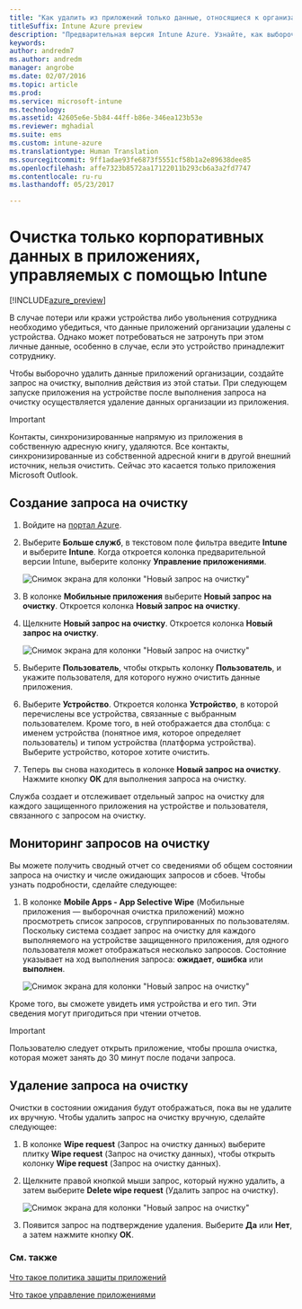 ```yaml
---
title: "Как удалить из приложений только данные, относящиеся к организации"
titleSuffix: Intune Azure preview
description: "Предварительная версия Intune Azure. Узнайте, как выборочно очищать приложения с помощью Microsoft Intune."
keywords: 
author: andredm7
ms.author: andredm
manager: angrobe
ms.date: 02/07/2016
ms.topic: article
ms.prod: 
ms.service: microsoft-intune
ms.technology: 
ms.assetid: 42605e6e-5b84-44ff-b86e-346ea123b53e
ms.reviewer: mghadial
ms.suite: ems
ms.custom: intune-azure
ms.translationtype: Human Translation
ms.sourcegitcommit: 9ff1adae93fe6873f5551cf58b1a2e89638dee85
ms.openlocfilehash: affe7323b8572aa17122011b293cb6a3a2fd7747
ms.contentlocale: ru-ru
ms.lasthandoff: 05/23/2017

---
```


# <a name="how-to-wipe-only-corporate-data-from-intune-managed-apps"></a>Очистка только корпоративных данных в приложениях, управляемых с помощью Intune

[!INCLUDE[azure_preview](./includes/azure_preview.md)]

В случае потери или кражи устройства либо увольнения сотрудника необходимо убедиться, что данные приложений организации удалены с устройства. Однако может потребоваться не затронуть при этом личные данные, особенно в случае, если это устройство принадлежит сотруднику.

Чтобы выборочно удалить данные приложений организации, создайте запрос на очистку, выполнив действия из этой статьи. При следующем запуске приложения на устройстве после выполнения запроса на очистку осуществляется удаление данных организации из приложения.

>[!IMPORTANT]
> Контакты, синхронизированные напрямую из приложения в собственную адресную книгу, удаляются. Все контакты, синхронизированные из собственной адресной книги в другой внешний источник, нельзя очистить. Сейчас это касается только приложения Microsoft Outlook.

## <a name="create-a-wipe-request"></a>Создание запроса на очистку

1.  Войдите на [портал Azure](https://portal.azure.com).

2.  Выберите **Больше служб**, в текстовом поле фильтра введите **Intune** и выберите **Intune**. Когда откроется колонка предварительной версии Intune, выберите колонку **Управление приложениями**.

    ![Снимок экрана для колонки "Новый запрос на очистку"](./media/intune-azure-preview-blade.png)

3.  В колонке **Мобильные приложения** выберите **Новый запрос на очистку**. Откроется колонка **Новый запрос на очистку**.

4.  Щелкните **Новый запрос на очистку**. Откроется колонка **Новый запрос на очистку**.

    ![Снимок экрана для колонки "Новый запрос на очистку"](./media/AzurePortal_MAM_NewWipeRequest.png)

5.  Выберите **Пользователь**, чтобы открыть колонку **Пользователь**, и укажите пользователя, для которого нужно очистить данные приложения.

6.  Выберите **Устройство**. Откроется колонка **Устройство**, в которой перечислены все устройства, связанные с выбранным пользователем. Кроме того, в ней отображается два столбца: с именем устройства (понятное имя, которое определяет пользователь) и типом устройства (платформа устройства). Выберите устройство, которое хотите очистить.

7.  Теперь вы снова находитесь в колонке **Новый запрос на очистку**. Нажмите кнопку **ОК** для выполнения запроса на очистку. 

Служба создает и отслеживает отдельный запрос на очистку для каждого защищенного приложения на устройстве и пользователя, связанного с запросом на очистку.

## <a name="monitor-your-wipe-requests"></a>Мониторинг запросов на очистку

Вы можете получить сводный отчет со сведениями об общем состоянии запроса на очистку и числе ожидающих запросов и сбоев. Чтобы узнать подробности, сделайте следующее:

1.  В колонке **Mobile Apps - App Selective Wipe** (Мобильные приложения — выборочная очистка приложений) можно просмотреть список запросов, сгруппированных по пользователям. Поскольку система создает запрос на очистку для каждого выполняемого на устройстве защищенного приложения, для одного пользователя может отображаться несколько запросов. Состояние указывает на ход выполнения запроса: **ожидает**, **ошибка** или **выполнен**.

    ![Снимок экрана для колонки "Новый запрос на очистку"](./media/wipe-request-status-1.png)

Кроме того, вы сможете увидеть имя устройства и его тип. Эти сведения могут пригодиться при чтении отчетов.

>[!IMPORTANT]
> Пользователю следует открыть приложение, чтобы прошла очистка, которая может занять до 30 минут после подачи запроса.

## <a name="delete-a-wipe-request"></a>Удаление запроса на очистку

Очистки в состоянии ожидания будут отображаться, пока вы не удалите их вручную.  Чтобы удалить запрос на очистку вручную, сделайте следующее:

1.  В колонке **Wipe request** (Запрос на очистку данных) выберите плитку **Wipe request** (Запрос на очистку данных), чтобы открыть колонку **Wipe request** (Запрос на очистку данных).

2.  Щелкните правой кнопкой мыши запрос, который нужно удалить, а затем выберите **Delete wipe request** (Удалить запрос на очистку).

    ![Снимок экрана для колонки "Новый запрос на очистку"](./media/delete-wipe-request.png)

3.  Появится запрос на подтверждение удаления. Выберите **Да** или **Нет**, а затем нажмите кнопку **ОК**.

### <a name="see-also"></a>См. также
[Что такое политика защиты приложений](app-protection-policy.md)

[Что такое управление приложениями](app-management.md)
